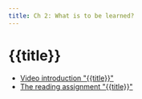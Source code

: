 ```yaml
---
title: Ch 2: What is to be learned?
---
```

# {{title}}

- [Video introduction "{{title}}"][ch2-video]
- [The reading assignment "{{title}}"][ch2-reading]

[ch2-video]: https://eu.feedbackfruits.com/courses/activity-course/a7a9f488-1dcb-4137-9a4b-4fe781914a44
[ch2-reading]: https://eu.feedbackfruits.com/courses/activity-course/27fa14e4-7573-463b-b29a-8492eb72af41
